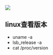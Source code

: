 ![](http://placekitten.com/1200/230)

## linux查看版本

* uname -a
* lsb_release -a
* cat /proc/version





